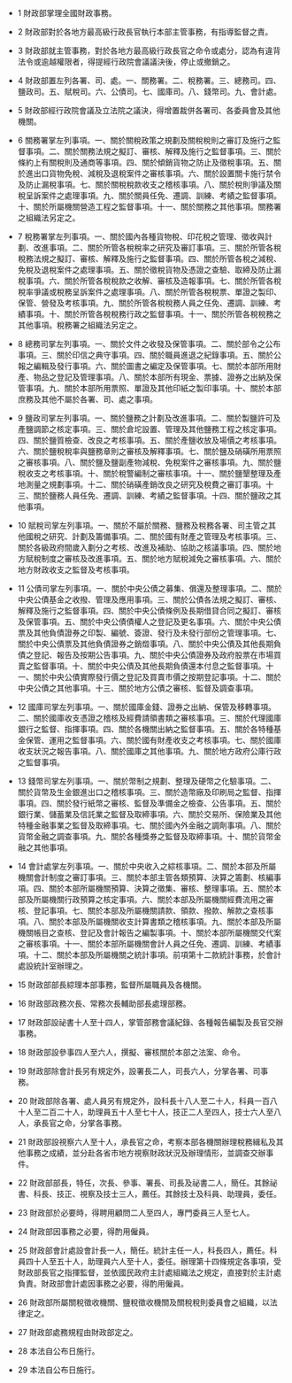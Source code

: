 * 1 財政部掌理全國財政事務。

* 2 財政部對於各地方最高級行政長官執行本部主管事務，有指導監督之責。

* 3 財政部就主管事務，對於各地方最高級行政長官之命令或處分，認為有違背法令或逾越權限者，得提經行政院會議議決後，停止或撤銷之。

* 4 財政部置左列各署、司、處。一、關務署。二、稅務署。三、總務司。四、鹽政司。五、賦稅司。六、公債司。七、國庫司。八、錢幣司。九、會計處。

* 5 財政部經行政院會議及立法院之議決，得增置裁併各署司、各委員會及其他機關。

* 6 關務署掌左列事項。一、關於關稅政策之規劃及關稅稅則之審訂及施行之監督事項。二、關於關務法規之擬訂、審核、解釋及施行之監督事項。三、關於條約上有關稅則及通商等事項。四、關於傾銷貨物之防止及徵稅事項。五、關於進出口貨物免稅、減稅及退稅案件之審核事項。六、關於設置關卡施行禁令及防止漏稅事項。七、關於關稅稅款收支之稽核事項。八、關於稅則爭議及關稅呈訴案件之處理事項。九、關於關員任免、遷調、訓練、考績之監督事項。十、關於所屬機關營造工程之監督事項。十一、關於關務之其他事項。關務署之組織法另定之。

* 7 稅務署掌左列事項。一、關於國內各種貨物稅、印花稅之管理、徵收與計劃、改進事項。二、關於所管各稅稅率之研究及審訂事項。三、關於所管各稅稅務法規之擬訂、審核、解釋及施行之監督事項。四、關於所管各稅之減稅、免稅及退稅案件之處理事項。五、關於徵稅貨物及憑證之查驗、取締及防止漏稅事項。六、關於所管各稅稅款之收解、審核及造報事項。七、關於所管各稅稅率爭議或稅務呈訴案件之處理事項。八、關於所管各稅稅票、單證之製印、保管、營發及考核事項。九、關於所管各稅稅務人員之任免、遷調、訓練、考績事項。十、關於所管各稅稅務行政之監督事項。十一、關於所管各稅稅務之其他事項。稅務署之組織法另定之。

* 8 總務司掌左列事項。一、關於文件之收發及保管事項。二、關於部令之公布事項。三、關於印信之典守事項。四、關於職員進退之紀錄事項。五、關於公報之編輯及發行事項。六、關於圖書之編定及保管事項。七、關於本部所用財產、物品之登記及管理事項。八、關於本部所有現金、票據、證券之出納及保管事項。九、關於本部所用票照、單證及其他印紙之製印事項。十、關於本部庶務及其他不屬於各署、司、處之事項。

* 9 鹽政司掌左列事項。一、關於鹽務之計劃及改進事項。二、關於製鹽許可及產鹽調節之核定事項。三、關於倉坨設置、管理及其他鹽務工程之核定事項。四、關於鹽質檢查、改良之考核事項。五、關於產鹽收放及場價之考核事項。六、關於鹽稅稅率與鹽務章則之審核及解釋事項。七、關於鹽及硝磺所用票照之審核事項。八、關於鹽及鹽副產物減稅、免稅案件之審核事項。九、關於鹽稅收支之考核事項。十、關於稅警編制之審核事項。十一、關於鹽墾整理及產地測量之規劃事項。十二、關於硝磺產銷改良之研究及稅費之審訂事項。十三、關於鹽務人員任免、遷調、訓練、考績之監督事項。十四、關於鹽政之其他事項。

* 10 賦稅司掌左列事項。一、關於不屬於關務、鹽務及稅務各署、司主管之其他國稅之研究、計劃及籌備事項。二、關於國有財產之管理及考核事項。三、關於各級政府間歲入劃分之考核、改進及補助、協助之核議事項。四、關於地方賦稅制度之審核及改進事項。五、關於地方賦稅減免之審核事項。六、關於地方財政收支之監督及考核事項。

* 11 公債司掌左列事項。一、關於中央公債之募集、償還及整理事項。二、關於中央公債基金之收撥、管理及應用事項。三、關於公債各法規之擬訂、審核、解釋及施行之監督事項。四、關於中央公債條例及長期借貸合同之擬訂、審核及保管事項。五、關於中央公債債權人之登記及更名事項。六、關於中央公債票及其他負債證券之印製、編號、簽證、發行及未發行部份之管理事項。七、關於中央公債票及其他負債證券之銷燬事項。八、關於中央公債及其他長期負債之登記、報告及按期公告事項。九、關於中央公債證券及政府股票在市場買賣之監督事項。十、關於中央公債及其他長期負債還本付息之監督事項。十一、關於中央公債實際發行價之登記及買賣市價之按期登記事項。十二、關於中央公債之其他事項。十三、關於地方公債之審核、監督及調查事項。

* 12 國庫司掌左列事項。一、關於國庫金錢、證券之出納、保管及移轉事項。二、關於國庫收支憑證之稽核及經費請領書類之審核事項。三、關於代理國庫銀行之監督、指揮事項。四、關於各機關出納之監督事項。五、關於各特種基金保管、運用之監督事項。六、關於國有財產收支之考核事項。七、關於國庫收支狀況之報告事項。八、關於國庫之其他事項。九、關於地方政府公庫行政之監督事項。

* 13 錢幣司掌左列事項。一、關於幣制之規劃、整理及硬幣之化驗事項。二、關於貨幣及生金銀進出口之稽核事項。三、關於造幣廠及印刷局之監督、指揮事項。四、關於發行紙幣之審核、監督及準備金之檢查、公告事項。五、關於銀行業、儲蓄業及信託業之監督及取締事項。六、關於交易所、保險業及其他特種金融事業之監督及取締事項。七、關於國內外金融之調劑事項。八、關於貨幣金融之調查事項。九、關於各種獎券之監督及取締事項。十、關於貨幣金融之其他事項。

* 14 會計處掌左列事項。一、關於中央收入之綜核事項。二、關於本部及所屬機關會計制度之審訂事項。三、關於本部主管各類預算、決算之籌劃、核編事項。四、關於本部所屬機關預算、決算之徵集、審核、整理事項。五、關於本部及所屬機關行政預算之核定事項。六、關於本部及所屬機關經費流用之審核、登記事項。七、關於本部及所屬機關請款、領款、撥款、解款之查核事項。八、關於本部及所屬機關收支計算書類之稽核事項。九、關於本部及所屬機關帳目之查核、登記及會計報告之編製事項。十、關於本部所屬機關交代案之審核事項。十一、關於本部所屬機關會計人員之任免、遷調、訓練、考績事項。十二、關於本部及所屬機關之統計事項。前項第十二款統計事務，於會計處設統計室辦理之。

* 15 財政部部長綜理本部事務，監督所屬職員及各機關。

* 16 財政部政務次長、常務次長輔助部長處理部務。

* 17 財政部設祕書十人至十四人，掌管部務會議紀錄、各種報告編製及長官交辦事務。

* 18 財政部設參事四人至六人，撰擬、審核關於本部之法案、命令。

* 19 財政部除會計長另有規定外，設署長二人，司長六人，分掌各署、司事務。

* 20 財政部除各署、處人員另有規定外，設科長十八人至二十人，科員一百八十人至二百二十人，助理員五十人至七十人，技正二人至四人，技士六人至八人，承長官之命，分掌各事務。

* 21 財政部設視察六人至十人，承長官之命，考察本部各機關辦理稅務緝私及其他事務之成績，並分赴各省市地方視察財政狀況及辦理情形，並調查交辦事件。

* 22 財政部部長，特任，次長、參事、署長、司長及祕書二人，簡任。其餘祕書、科長、技正、視察及技士三人，薦任。其餘技士及科員、助理員，委任。

* 23 財政部於必要時，得聘用顧問二人至四人，專門委員三人至七人。

* 24 財政部因事務之必要，得酌用僱員。

* 25 財政部會計處設會計長一人，簡任。統計主任一人，科長四人，薦任。科員四十人至五十人，助理員六人至十人，委任。辦理第十四條規定各事項，受財政部長官之指揮監督，並依國民政府主計處組織法之規定，直接對於主計處負責。財政部會計處因事務之必要，得酌用僱員。

* 26 財政部所屬關稅徵收機關、鹽稅徵收機關及關稅稅則委員會之組織，以法律定之。

* 27 財政部處務規程由財政部定之。

* 28 本法自公布日施行。

* 29 本法自公布日施行。

